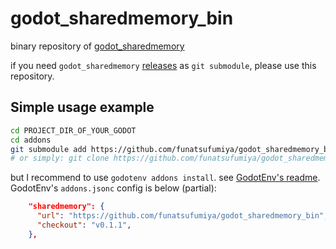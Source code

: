 # godot_sharedmemory_bin

binary repository of [godot_sharedmemory](https://github.com/funatsufumiya/godot_sharedmemory)

if you need `godot_sharedmemory` [releases](https://github.com/funatsufumiya/godot_sharedmemory/releases) as `git submodule`, please use this repository.

## Simple usage example

```bash
cd PROJECT_DIR_OF_YOUR_GODOT
cd addons
git submodule add https://github.com/funatsufumiya/godot_sharedmemory_bin.git sharedmemory
# or simply: git clone https://github.com/funatsufumiya/godot_sharedmemory_bin.git sharedmemory
```

but I recommend to use `godotenv addons install`. see [GodotEnv's readme](https://github.com/chickensoft-games/GodotEnv?tab=readme-ov-file#initializing-godotenv-in-a-project). GodotEnv's `addons.jsonc` config is below (partial):

```json
    "sharedmemory": {
      "url": "https://github.com/funatsufumiya/godot_sharedmemory_bin",
      "checkout": "v0.1.1",
    },
```

